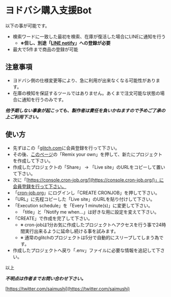 # ヨドバシ購入支援Bot

以下の事が可能です。

- 検索ワードに一致した最初を検索、在庫が復活した場合にLINEに通知を行う
  + **※但し、別途「[LINE notify](https://notify-bot.line.me/)」への登録が必要**
- 最大で5件まで商品の登録が可能

## 注意事項

- ヨドバシ側の仕様変更等により、急に利用が出来なくなる可能性があります。
- 在庫の検知を保証するツールではありません。あくまで注文可能な状態の場合に通知を行うのみです。

***他予期しない事象が起こっても、製作者は責任を負いかねますので予めご了承の上ご利用下さい。***


## 使い方

- 先ずはこの「[glitch.com](https://glitch.com/)に会員登録を行って下さい。
- その後、[このページ](https://glitch.com/~autobuy4yodobashi)の「Remix your own」を押して、新たにプロジェクトを作成して下さい。
- 作成したプロジェクトの「Share」 -> 「Live site」のURLをコピーして置いて下さい。
- 次に「[https://console.cron-job.org/](https://console.cron-job.org/)」に会員登録を行って下さい。
- 「[cron-job.org](https://console.cron-job.org/)」にログインし「CREATE CRONJOB」を押して下さい。
- 「URL」に先程コピーした「Live site」のURLを貼り付けして下さい。
- 「Execution schedule」を「Every 1 minute(s)」に変更して下さい。
  + 「title」と「Notify me when...」は好きな用に設定を変えて下さい。
- 「CREATE」で作成を完了して下さい。
  + ※ cron-jobは1分お気に作成したプロジェクトへアクセスを行う事で24時間実行出来るように延命し続ける事を試みます。
  + ※ 通常のglitchのプロジェクトは5分で自動的にスリープしてしまう為です。
- 作成したプロジェクトへ戻り「.env」ファイルに必要な情報を追記して下さい。

以上

***不明点は作者までお問い合わせ下さい。***

[https://twitter.com/saimushi](https://twitter.com/saimushi)

